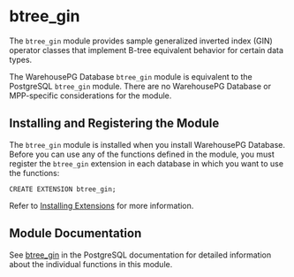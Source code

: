 # btree\_gin 

The `btree_gin` module provides sample generalized inverted index \(GIN\) operator classes that implement B-tree equivalent behavior for certain data types.

The WarehousePG Database `btree_gin` module is equivalent to the PostgreSQL `btree_gin` module. There are no WarehousePG Database or MPP-specific considerations for the module.

## <a id="topic_reg"></a>Installing and Registering the Module 

The `btree_gin` module is installed when you install WarehousePG Database. Before you can use any of the functions defined in the module, you must register the `btree_gin` extension in each database in which you want to use the functions:

```
CREATE EXTENSION btree_gin;
```

Refer to [Installing Extensions](../../install_guide/install_extensions.html) for more information.

## <a id="topic_info"></a>Module Documentation 

See [btree\_gin](https://www.postgresql.org/docs/12/btree-gin.html) in the PostgreSQL documentation for detailed information about the individual functions in this module.

